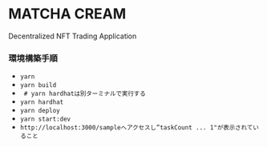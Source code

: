 # MATCHA CREAM

Decentralized NFT Trading Application

### 環境構築手順 

- `yarn`
- `yarn build`
- ` # yarn hardhatは別ターミナルで実行する`
- `yarn hardhat`
- `yarn deploy`
- `yarn start:dev`
- `http://localhost:3000/sampleへアクセスし”taskCount ... 1"が表示されていること`
